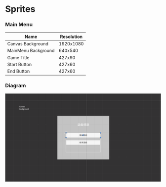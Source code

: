 # Sprites
### Main Menu
|Name|Resolution|
|-|-|
|Canvas Background|1920x1080|
|MainMenu Background|640x540|
|Game Title|427x90|
|Start Button|427x60|
|End Button|427x60|

### Diagram
![UI Diagram](../img/img-00000.png)